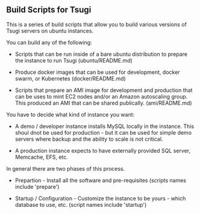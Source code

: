 
Build Scripts for Tsugi
-----------------------

This is a series of build scripts that allow you to build various
versions of Tsugi servers on ubuntu instances.

You can build any of the following:

* Scripts that can be run inside of a bare ubuntu distribution
to prepare the instance to run Tsugi (ubuntu/README.md)

* Produce docker images that can be used for development,
docker swarm, or Kubernetes (docker/README.md)

* Scripts that prepare an AMI image for development and production
that can be uses to mint EC2 nodes and/or an Amazon autoscaling
group.  This produced an AMI that can be shared publically.
(ami/README.md)

You have to decide what kind of instance you want:

* A demo / developer instance installs MySQL locally in the instance.  This
shoul dnot be used for production - but it can be used for simple demo servers
where backup and the ability to scale is not critical.

* A production instance expects to have externally provided SQL server,
Memcache, EFS, etc.

In general there are two phases of this process.  

* Prepartion - Install all the software and pre-requisites (scripts names
include 'prepare')

* Startup / Configuration - Customize the instance to be yours - which database
to use, etc. (script names include 'startup')







